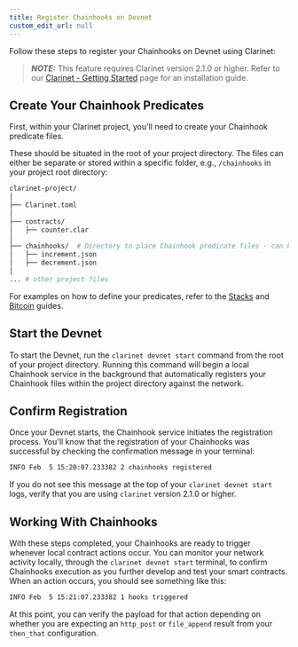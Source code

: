 ```yaml
---
title: Register Chainhooks on Devnet
custom_edit_url: null
---
```


Follow these steps to register your Chainhooks on Devnet using Clarinet:

> **_NOTE:_**
> This feature requires Clarinet version 2.1.0 or higher. Refer to our [Clarinet - Getting Started](../../clarinet/getting-started.md#install-clarinet) page for an installation guide.

## Create Your Chainhook Predicates

First, within your Clarinet project, you'll need to create your Chainhook predicate files.

These should be situated in the root of your project directory. The files can either be separate or stored within a specific folder, e.g., `/chainhooks` in your project root directory:

```bash
clarinet-project/
│
├── Clarinet.toml
│
├── contracts/
│   ├── counter.clar
│
├── chainhooks/  # Directory to place Chainhook predicate files - can be named anything
│   ├── increment.json
│   ├── decrement.json
│
... # other project files
```

For examples on how to define your predicates, refer to the [Stacks](./chainhooks-with-stacks.md) and [Bitcoin](./chainhooks-with-bitcoin.md) guides.

## Start the Devnet

To start the Devnet, run the `clarinet devnet start` command from the root of your project directory. Running this command will begin a local Chainhook service in the background that automatically registers your Chainhook files within the project directory against the network.

## Confirm Registration

Once your Devnet starts, the Chainhook service initiates the registration process. You'll know that the registration of your Chainhooks was successful by checking the confirmation message in your terminal:

```bash
INFO Feb  5 15:20:07.233382 2 chainhooks registered
```

If you do not see this message at the top of your `clarinet devnet start` logs, verify that you are using `clarinet` version 2.1.0 or higher.

## Working With Chainhooks

With these steps completed, your Chainhooks are ready to trigger whenever local contract actions occur. You can monitor your network activity locally, through the `clarinet devnet start` terminal, to confirm Chainhooks execution as you further develop and test your smart contracts. When an action occurs, you should see something like this:

```bash
INFO Feb  5 15:21:07.233382 1 hooks triggered
```

At this point, you can verify the payload for that action depending on whether you are expecting an `http_post` or `file_append` result from your `then_that` configuration.

